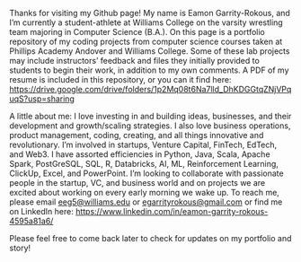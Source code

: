 Thanks for visiting my Github page! My name is Eamon Garrity-Rokous, and I’m currently a student-athlete at Williams College on the varsity wrestling team majoring in Computer Science (B.A.). On this page is a portfolio repository of my coding projects from computer science courses taken at Phillips Academy Andover and Williams College. Some of these lab projects may include instructors’ feedback and files they initially provided to students to begin their work, in addition to my own comments. A PDF of my resume is included in this repository, or you can it find here: https://drive.google.com/drive/folders/1p2Mq08t6Na7lld_DhKDGGtqZNjVPquqS?usp=sharing

A little about me: I love investing in and building ideas, businesses, and their development and growth/scaling strategies. I also love business operations, product management, coding, creating, and all things innovative and revolutionary. I’m involved in startups, Venture Capital, FinTech, EdTech, and Web3. I have assorted efficiencies in Python, Java, Scala, Apache Spark, PostGreSQL, SQL, R, Databricks, AI, ML, Reinforcement Learning, ClickUp, Excel, and PowerPoint. I’m looking to collaborate with passionate people in the startup, VC, and business world and on projects we are excited about working on every early morning we wake up. To reach me, please email eeg5@williams.edu or egarrityrokous@gmail.com or find me on LinkedIn here: https://www.linkedin.com/in/eamon-garrity-rokous-4595a81a6/

Please feel free to come back later to check for updates on my portfolio and story!
